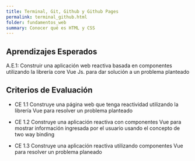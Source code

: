 ```yaml
---
title: Terminal, Git, Github y Github Pages
permalink: terminal_github.html
folder: fundamentos_web
summary: Conocer qué es HTML y CSS
---
```



## Aprendizajes Esperados

A.E.1: Construir una aplicación web reactiva basada en componentes utilizando la librería core Vue Js. para dar solución a un problema planteado

## Criterios de Evaluación

- CE 1.1 Construye una página web que tenga
reactividad utilizando la librería Vue para
resolver un problema planteado

- CE 1.2 Construye una aplicación reactiva con
componentes Vue para mostrar información
ingresada por el usuario usando el concepto de
two way binding

- CE 1.3 Construye una aplicación reactiva
utilizando componentes Vue para resolver un
problema planeado